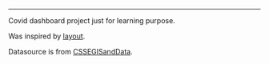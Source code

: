 ***
Covid dashboard project just for learning purpose.

Was inspired by [layout](https://gisanddata.maps.arcgis.com/apps/opsdashboard/index.html#/bda7594740fd40299423467b48e9ecf6).

Datasource is from [CSSEGISandData](https://raw.githubusercontent.com/CSSEGISandData/COVID-19/master/csse_covid_19_data).
